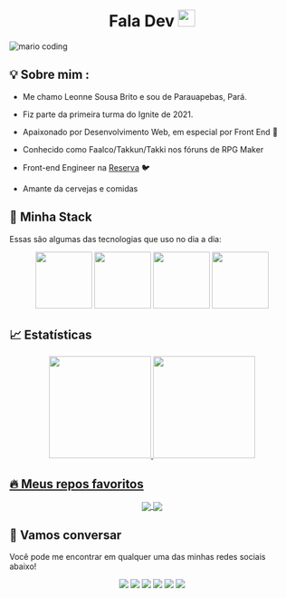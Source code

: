 <h1 align="center" >Fala Dev  <img src="https://media.giphy.com/media/hvRJCLFzcasrR4ia7z/giphy.gif" width="30px"></h1>

![mario coding](https://i.imgur.com/1ZvVkDc.gif)

## 💡 Sobre mim :
 - Me chamo Leonne Sousa Brito e sou de Parauapebas, Pará. 

 - Fiz parte da primeira turma do Ignite de 2021.
 
 - Apaixonado por Desenvolvimento Web, em especial por Front End 💜
 
 - Conhecido como Faalco/Takkun/Takki nos fóruns de RPG Maker
 
 - Front-end Engineer na [Reserva](https://usereserva.com/) 🐦
 
 - Amante da cervejas e comidas


## 🔮 Minha Stack
 Essas são algumas das tecnologias que uso no dia a dia:

<div align="center">
 <img src="https://media3.giphy.com/media/ln7z2eWriiQAllfVcn/200w.webp" width="100">      
 <img src="https://i.giphy.com/media/eNAsjO55tPbgaor7ma/200w.webp" width="100">      
 <img src="https://i.giphy.com/media/KzJkzjggfGN5Py6nkT/200.webp" width="100">      
 <img src="https://i.giphy.com/media/IdyAQJVN2kVPNUrojM/200.webp" width="100">      
</div>


## 📈 Estatísticas

<div align="center">
  <a href="https://github.com/LeonneBrito">
  <img height="180em" src="https://github-readme-stats.vercel.app/api/top-langs/?username=LeonneBrito&layout=compact&langs_count=7&theme=react&hide_border=true"/>
  <img height="180em" src="https://github-readme-stats.vercel.app/api?username=LeonneBrito&show_icons=true&theme=react&include_all_commits=true&count_private=true&hide_border=true"/>
</div>

## 🔥 Meus repos favoritos

<div align="center">
 <a href="https://github.com/LeonneBrito/letsfy">
  <img align="center" src="https://github-readme-stats.vercel.app/api/pin/?username=LeonneBrito&repo=letsfy&theme=react&hide_border=true" />
</a>
<a href="https://github.com/LeonneBrito/dt.money">
  <img align="center" src="https://github-readme-stats.vercel.app/api/pin/?username=LeonneBrito&repo=dt.money&theme=react&hide_border=true" />
</a>
</div>
 
## :speech_balloon: Vamos conversar  

Você pode me encontrar em qualquer uma das minhas redes sociais abaixo! 

<div align="center">
<a href="https://twitter.com/leonnebrito_" target="_blank"><img src="https://img.shields.io/badge/Twitter-2CA5E0?style=for-the-badge&logo=twitter&logoColor=white" target="_blank"></a>  <a href="https://github.com/LeonneBrito"><img src="https://img.shields.io/badge/-Github-%23333?style=for-the-badge&logo=github&logoColor=white" target="_blank"></a>  <a href="https://www.instagram.com/leonne.brito/" target="_blank"><img src="https://img.shields.io/badge/-Instagram-%23E4405F?style=for-the-badge&logo=instagram&logoColor=white" target="_blank"></a>  <a href="https://leonnebrito.com/" target="_blank"><img src="https://img.shields.io/badge/Website-7289DA?style=for-the-badge&logo=googlechrome&logoColor=white" target="_blank"></a>  <a href="mailto:contato@leonnebrito.com.br"><img src="https://img.shields.io/badge/-Gmail-ff9800?style=for-the-badge&logo=gmail&logoColor=white" target="_blank"></a>  <a href="https://www.linkedin.com/in/leonne-sousa-brito/" target="_blank"><img src="https://img.shields.io/badge/-LinkedIn-%230077B5?style=for-the-badge&logo=linkedin&logoColor=white" target="_blank"></a>
</div>
 
